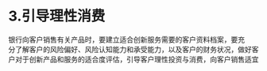 # 3.引导理性消费

银行向客户销售有关产品时，要建立适合创新服务需要的客户资料档案，要充<br />
    分了解客户的风险偏好、风险认知能力和承受能力，以及客户的财务状况，做好客<br />
    户对于创新产品和服务的适合度评估，引导客户理性投资与消费，向客户销售适宜